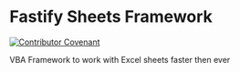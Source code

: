 # Fastify Sheets Framework
[![Contributor Covenant](https://img.shields.io/badge/Contributor%20Covenant-v2.0%20adopted-ff69b4.svg)](CODE_OF_CONDUCT.md)

VBA Framework to work with Excel sheets faster then ever
